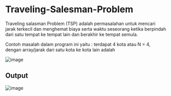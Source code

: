 # Traveling-Salesman-Problem

Traveling salasman Problem (TSP) adalah permasalahan untuk mencari jarak terkecil dan menghemat biaya serta waktu seseorang ketika berpindah dari satu tempat ke tempat lain dan berakhir ke tempat semula.

Contoh masalah dalam program ini yaitu :
terdapat 4 kota atau N = 4, dengan array/jarak dari satu kota ke kota lain adalah

![image](https://user-images.githubusercontent.com/52452132/121353491-216c9000-c958-11eb-9d54-d4acc3209f90.png)

## Output

![image](https://user-images.githubusercontent.com/52452132/121353196-c89cf780-c957-11eb-9881-413bcf20fabd.png)

 
